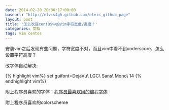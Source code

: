 ```yaml
---
date: 2014-02-20 20:30:17+00:00
baseurl: "http://elvis4gh.github.com/elvis_github_page"
layout: post
title: '怎么改变centOS中的Vim字符宽度/高度？'
categories: 文档
tags: vim centos
---
```


安装vim之后发现有些问题，字符宽度不对，而且vim中看不到underscore，怎么设置字符高度？

改字体自动解决:

{% highlight vim%}
set guifont=DejaVu\ LGC\ Sans\ Mono\ 14
{% endhighlight vim%}

附上程序员喜欢的字体：[程序员最喜欢用的编程字体](http://www.2maomao.com/blog/best-programmer-fonts/)

附上程序员喜欢的colorscheme
